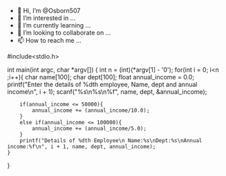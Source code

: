 - 👋 Hi, I’m @Osborn507
- 👀 I’m interested in ...
- 🌱 I’m currently learning ...
- 💞️ I’m looking to collaborate on ...
- 📫 How to reach me ...

<!---
Osborn507/Osborn507 is a ✨ special ✨ repository because its `README.md` (this file) appears on your GitHub profile.
You can click the Preview link to take a look at your changes.
--->

#include<stdio.h>

int main(int argc, char *argv[]) {
    int n = (int)(*argv[1] - '0');
    for(int i = 0; i<n ;i++){
        char name[100];
        char dept[100];
        float annual_income = 0.0;
        printf("Enter the details of %dth employee, Name, dept and annual income\n", i + 1);
        scanf("%s\n%s\n%f", name, dept, &annual_income);

        if(annual_income <= 50000){
            annual_income += (annual_income/10.0);
        }
        else if(annual_income <= 100000){
            annual_income += (annual_income/5.0);
        }
        printf("Details of %dth Employee\n Name:%s\nDept:%s\nAnnual income:%f\n", i + 1, name, dept, annual_income);
    }
}
